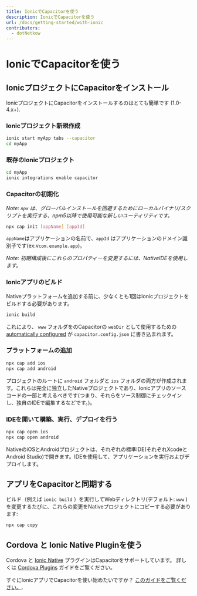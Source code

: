 ```yaml
---
title: IonicでCapacitorを使う
description: IonicでCapacitorを使う
url: /docs/getting-started/with-ionic
contributors:
  - dotNetkow
---
```


# IonicでCapacitorを使う

## IonicプロジェクトにCapacitorをインストール
IonicプロジェクトにCapacitorをインストールするのはとても簡単です (1.0-4.x+).

### Ionicプロジェクト新規作成

```bash
ionic start myApp tabs --capacitor
cd myApp
```

### 既存のIonicプロジェクト

```bash
cd myApp
ionic integrations enable capacitor
```

### Capacitorの初期化

*Note: `npx` は、グローバルインストールを回避するためにローカルバイナリ/スクリプトを実行する、npm5以降で使用可能な新しいユーティリティです。*

```bash
npx cap init [appName] [appId]
```

`appName`はアプリケーションの名前で、`appId` はアプリケーションのドメイン識別子です(ex:v`com.example.app`)。

*Note: 初期構成後にこれらのプロパティーを変更するには、NativeIDEを使用します。*

### Ionicアプリのビルド

Nativeプラットフォームを追加する前に、少なくとも1回はIonicプロジェクトをビルドする必要があります。

```bash
ionic build
```

これにより、 `www` フォルダをのCapacitorの `webDir` として使用するための [automatically configured](/docs/basics/configuring-your-app) が `capacitor.config.json` に書き込まれます。

### プラットフォームの追加

```bash
npx cap add ios
npx cap add android
```

プロジェクトのルートに `android` フォルダと `ios` フォルダの両方が作成されます。これらは完全に独立したNativeプロジェクトであり、Ionicアプリのソースコードの一部と考えるべきです(つまり、それらをソース制御にチェックインし、独自のIDEで編集するなどです。)。

### IDEを開いて構築、実行、デプロイを行う

```bash
npx cap open ios
npx cap open android
```

NativeのiOSとAndroidプロジェクトは、それぞれの標準IDE(それぞれXcodeとAndroid Studio)で開きます。IDEを使用して、アプリケーションを実行およびデプロイします。

## アプリをCapacitorと同期する

ビルド（例えば `ionic build` ）を実行してWebディレクトリ(デフォルト: `www` )を変更するたびに、これらの変更をNativeプロジェクトにコピーする必要があります:

```bash
npx cap copy
```

## Cordova と Ionic Native Pluginを使う

Cordova と [Ionic Native](https://ionicframework.com/docs/native/) プラグインはCapacitorをサポートしています。 詳しくは [Cordova Plugins](/docs/cordova/using-cordova-plugins) ガイドをご覧ください。

すぐにIonicアプリでCapacitorを使い始めたいですか？ [このガイドをご覧ください。](/docs/guides/ionic-framework-app).
